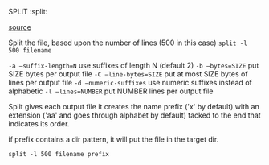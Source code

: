 SPLIT
:split:

[source](https://linoxide.com/linux-how-to/split-large-text-file-smaller-files-linux/)

Split the file, based upon the number of lines (500 in this case)
`split -l 500 filename`

`-a –suffix-length=N` use suffixes of length N (default 2)
`-b –bytes=SIZE` put SIZE bytes per output file
`-C –line-bytes=SIZE` put at most SIZE bytes of lines per output file
`-d –numeric-suffixes` use numeric suffixes instead of alphabetic
`-l –lines=NUMBER` put NUMBER lines per output file

Split gives each output file it creates the name prefix ('x' by default) with an extension ('aa' and goes through alphabet by default) tacked to the end that indicates its order.

if prefix contains a dir pattern, it will put the file in the target dir.

`split -l 500 filename prefix`
